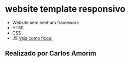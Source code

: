 # website template responsivo
- Website sem nenhum framework 
- HTML
- CSS
- JS
[Veja como ficou!](https://carloseduardoamorim.github.io/websiteTemplate/)
## Realizado por Carlos Amorim
